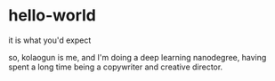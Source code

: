 # hello-world
it is what you'd expect 

so, kolaogun is me, and I'm doing a deep learning nanodegree, having spent a long time being a copywriter and creative director.
